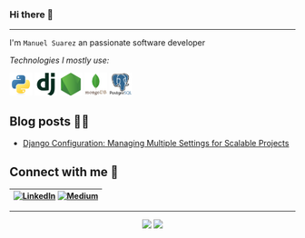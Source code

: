 <!-- Social Section -->
### Hi there 👋 
---
I'm `Manuel Suarez` an passionate software developer

*Technologies I mostly use:*
<div>
  <img src=https://github.com/devicons/devicon/blob/master/icons/python/python-original.svg title="Python" alt="Python" width="40" height="40" />
  <img src=https://github.com/devicons/devicon/blob/master/icons/django/django-plain.svg title="Django" alt="Django" width="40" height="40" />
  <img src=https://github.com/devicons/devicon/blob/master/icons/nodejs/nodejs-original.svg title="NodeJS" alt="NodeJS" width="40" height="40" />
  <img src=https://github.com/devicons/devicon/blob/master/icons/mongodb/mongodb-original-wordmark.svg title="MongoDB" alt="MongoDB" width="40" height="40" />
  <img src=https://github.com/devicons/devicon/blob/master/icons/postgresql/postgresql-original-wordmark.svg title="PostgreSQL" alt="PostgreSQL" width="40" height="40" />
  
</div>

## Blog posts 🧑‍💻
<!-- BLOG-POST-LIST:START -->
- [Django Configuration: Managing Multiple Settings for Scalable Projects](https://medium.com/towardsdev/django-configuration-managing-multiple-settings-for-scalable-projects-0afd46cb6a6b)
<!-- BLOG-POST-LIST:END -->

## Connect with me 📨
| [![LinkedIn](https://img.shields.io/badge/-LinkedIn-0077b5?style=flat&logo=Linkedin&logoColor=white)](https://www.linkedin.com/in/mefardales/) [![Medium](https://img.shields.io/badge/-Medium-00ab6c?style=flat&labelColor=00ab6c&logo=Medium&logoColor=white)](https://mefardales.medium.com/)|
|:------:|
 ---
 <p align = "center">
  <img src = "https://github-readme-stats.vercel.app/api?username=mefardales&show_icons=true&theme=bear" width = 400>
  <img src = "https://github-readme-streak-stats.herokuapp.com?user=mefardales&theme=dark&hide_border=true" width = 400>
</p>
